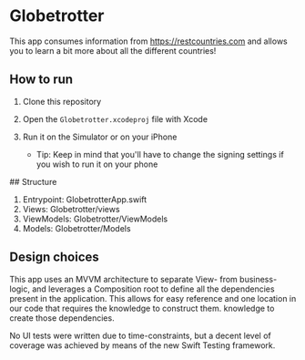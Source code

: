 # Globetrotter

This app consumes information from https://restcountries.com and allows you
to learn a bit more about all the different countries!

## How to run

1. Clone this repository
2. Open the `Globetrotter.xcodeproj` file with Xcode
3. Run it on the Simulator or on your iPhone

    - Tip: Keep in mind that you'll have to change the signing settings if you wish to run it on your phone

## Structure

1. Entrypoint: GlobetrotterApp.swift
2. Views: Globetrotter/views
3. ViewModels: Globetrotter/ViewModels
4. Models: Globetrotter/Models

## Design choices

This app uses an MVVM architecture to separate View- from business-logic,
and leverages a Composition root to define all the dependencies present
in the application. 
This allows for easy reference and one location in our
code that requires the knowledge to construct them.
knowledge to create those dependencies.

No UI tests were written due to time-constraints, but a decent level of
coverage was achieved by means of the new Swift Testing framework.
